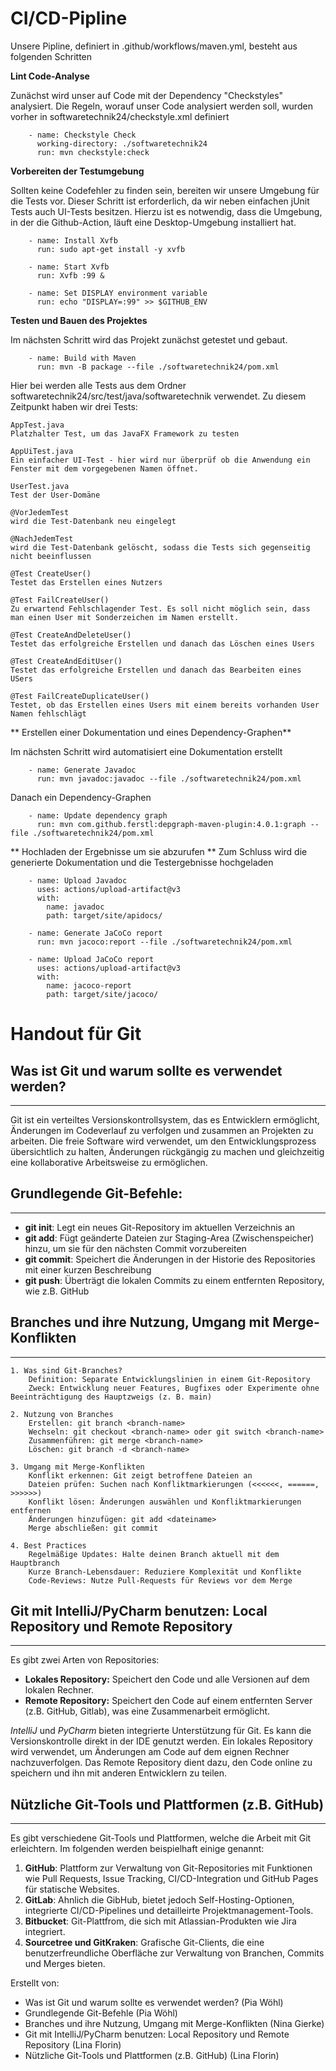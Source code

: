 # CI/CD-Pipline
Unsere Pipline, definiert in .github/workflows/maven.yml, besteht aus folgenden Schritten

**Lint Code-Analyse**

Zunächst wird unser auf Code mit der Dependency "Checkstyles" analysiert. Die Regeln, worauf unser Code analysiert werden soll, wurden vorher in softwaretechnik24/checkstyle.xml definiert

```
    - name: Checkstyle Check
      working-directory: ./softwaretechnik24
      run: mvn checkstyle:check 
```

**Vorbereiten der Testumgebung**

Sollten keine Codefehler zu finden sein, bereiten wir unsere Umgebung für die Tests vor. Dieser Schritt ist erforderlich, da wir neben einfachen jUnit Tests auch UI-Tests besitzen. Hierzu ist es notwendig, dass die Umgebung, in der die Github-Action, läuft eine Desktop-Umgebung installiert hat.

```
    - name: Install Xvfb
      run: sudo apt-get install -y xvfb

    - name: Start Xvfb
      run: Xvfb :99 &

    - name: Set DISPLAY environment variable
      run: echo "DISPLAY=:99" >> $GITHUB_ENV
```

**Testen und Bauen des Projektes**

Im nächsten Schritt wird das Projekt zunächst getestet und gebaut.

```
    - name: Build with Maven
      run: mvn -B package --file ./softwaretechnik24/pom.xml

```
Hier bei werden alle Tests aus dem Ordner softwaretechnik24/src/test/java/softwaretechnik verwendet. Zu diesem Zeitpunkt haben wir drei Tests:
```
AppTest.java
Platzhalter Test, um das JavaFX Framework zu testen
```
```
AppUiTest.java
Ein einfacher UI-Test - hier wird nur überprüf ob die Anwendung ein Fenster mit dem vorgegebenen Namen öffnet.
```
```
UserTest.java
Test der User-Domäne

@VorJedemTest
wird die Test-Datenbank neu eingelegt

@NachJedemTest
wird die Test-Datenbank gelöscht, sodass die Tests sich gegenseitig nicht beeinflussen

@Test CreateUser()
Testet das Erstellen eines Nutzers

@Test FailCreateUser()
Zu erwartend Fehlschlagender Test. Es soll nicht möglich sein, dass man einen User mit Sonderzeichen im Namen erstellt.

@Test CreateAndDeleteUser()
Testet das erfolgreiche Erstellen und danach das Löschen eines Users

@Test CreateAndEditUser()
Testet das erfolgreiche Erstellen und danach das Bearbeiten eines USers

@Test FailCreateDuplicateUser()
Testet, ob das Erstellen eines Users mit einem bereits vorhanden User Namen fehlschlägt
```

** Erstellen einer Dokumentation und eines Dependency-Graphen**

Im nächsten Schritt wird automatisiert eine Dokumentation erstellt
```
    - name: Generate Javadoc
      run: mvn javadoc:javadoc --file ./softwaretechnik24/pom.xml
```

Danach ein Dependency-Graphen

```
    - name: Update dependency graph
      run: mvn com.github.ferstl:depgraph-maven-plugin:4.0.1:graph --file ./softwaretechnik24/pom.xml
```

** Hochladen der Ergebnisse um sie abzurufen **
Zum Schluss wird die generierte Dokumentation und die Testergebnisse hochgeladen

```
    - name: Upload Javadoc
      uses: actions/upload-artifact@v3
      with:
        name: javadoc
        path: target/site/apidocs/

    - name: Generate JaCoCo report
      run: mvn jacoco:report --file ./softwaretechnik24/pom.xml

    - name: Upload JaCoCo report
      uses: actions/upload-artifact@v3
      with:
        name: jacoco-report
        path: target/site/jacoco/
```


# Handout für Git

## Was ist Git und warum sollte es verwendet werden?
***  

Git ist ein verteiltes Versionskontrollsystem, das es Entwicklern ermöglicht, Änderungen im Codeverlauf zu verfolgen und zusammen an Projekten zu arbeiten. Die freie Software wird verwendet, um den Entwicklungsprozess übersichtlich zu halten, Änderungen rückgängig zu machen und gleichzeitig eine kollaborative Arbeitsweise zu ermöglichen.


## Grundlegende Git-Befehle:
***

* **git init**: Legt ein neues Git-Repository im aktuellen Verzeichnis an 
* **git add**: Fügt geänderte Dateien zur Staging-Area (Zwischenspeicher) hinzu, um sie für den nächsten Commit  vorzubereiten
* **git commit**: Speichert die Änderungen in der Historie des Repositories mit einer kurzen Beschreibung
* **git push**: Überträgt die lokalen Commits zu einem entfernten Repository, wie z.B. GitHub


## Branches und ihre Nutzung, Umgang mit Merge-Konflikten
***
  
    1. Was sind Git-Branches?
        Definition: Separate Entwicklungslinien in einem Git-Repository
        Zweck: Entwicklung neuer Features, Bugfixes oder Experimente ohne Beeinträchtigung des Hauptzweigs (z. B. main)

    2. Nutzung von Branches
        Erstellen: git branch <branch-name>
        Wechseln: git checkout <branch-name> oder git switch <branch-name>
        Zusammenführen: git merge <branch-name>
        Löschen: git branch -d <branch-name>

    3. Umgang mit Merge-Konflikten
        Konflikt erkennen: Git zeigt betroffene Dateien an
        Dateien prüfen: Suchen nach Konfliktmarkierungen (<<<<<<, ======, >>>>>>)
        Konflikt lösen: Änderungen auswählen und Konfliktmarkierungen entfernen
        Änderungen hinzufügen: git add <dateiname>
        Merge abschließen: git commit

    4. Best Practices
        Regelmäßige Updates: Halte deinen Branch aktuell mit dem Hauptbranch
        Kurze Branch-Lebensdauer: Reduziere Komplexität und Konflikte
        Code-Reviews: Nutze Pull-Requests für Reviews vor dem Merge


 ## Git mit IntelliJ/PyCharm benutzen: Local Repository und Remote Repository
***
  
Es gibt zwei Arten von Repositories:
* **Lokales Repository:** Speichert den Code und alle Versionen auf dem lokalen Rechner.
* **Remote Repository:** Speichert den Code auf einem entfernten Server (z.B. GitHub, Gitlab), was eine Zusammenarbeit ermöglicht.


*IntelliJ* und *PyCharm* bieten integrierte Unterstützung für Git. Es kann die Versionskontrolle direkt in der IDE genutzt werden. Ein lokales Repository wird verwendet, um Änderungen am Code auf dem eignen Rechner nachzuverfolgen. Das Remote Repository dient dazu, den Code online zu speichern und ihn mit anderen Entwicklern zu teilen.


 ## Nützliche Git-Tools und Plattformen (z.B. GitHub)
***

Es gibt verschiedene Git-Tools und Plattformen, welche die Arbeit mit Git erleichtern. Im folgenden werden beispielhaft einige genannt:

1. **GitHub**: Plattform zur Verwaltung von Git-Repositories mit Funktionen wie Pull Requests, Issue Tracking, CI/CD-Integration und GitHub Pages für statische Websites.
2. **GitLab**: Ahnlich die GibHub, bietet jedoch Self-Hosting-Optionen, integrierte CI/CD-Pipelines und detailleirte Projektmanagement-Tools.
3. **Bitbucket**: Git-Plattfrom, die sich mit Atlassian-Produkten wie Jira integriert.
4. **Sourcetree und GitKraken**: Grafische Git-Clients, die eine benutzerfreundliche Oberfläche zur Verwaltung von Branchen, Commits und Merges bieten.


Erstellt von:
* Was ist Git und warum sollte es verwendet werden? (Pia Wöhl)
* Grundlegende Git-Befehle (Pia Wöhl)
* Branches und ihre Nutzung, Umgang mit Merge-Konflikten (Nina Gierke)
* Git mit IntelliJ/PyCharm benutzen: Local Repository und Remote Repository (Lina Florin)
* Nützliche Git-Tools und Plattformen (z.B. GitHub) (Lina Florin)
